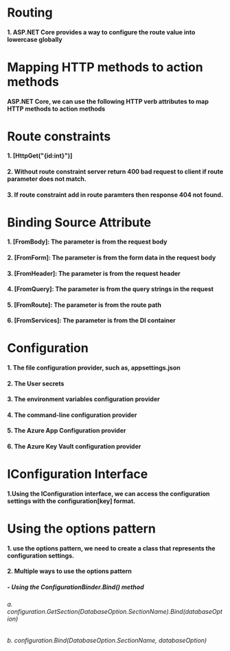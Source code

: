 # Routing
#### 1. ASP.NET Core provides a way to configure the route value into lowercase globally

# Mapping HTTP methods to action methods
####  ASP.NET Core, we can use the following HTTP verb attributes to map HTTP methods to action methods

# Route constraints
#### 1. [HttpGet("{id:int}")]
#### 2. Without route constraint server return 400 bad request to client if route parameter does not match.
#### 3. If route constraint add in route paramters then response 404 not found.

# Binding Source Attribute
#### 1. [FromBody]: The parameter is from the request body
#### 2. [FromForm]: The parameter is from the form data in the request body
#### 3. [FromHeader]: The parameter is from the request header
#### 4. [FromQuery]: The parameter is from the query strings in the request
#### 5. [FromRoute]: The parameter is from the route path
#### 6. [FromServices]: The parameter is from the DI container

# Configuration
#### 1. The file configuration provider, such as, appsettings.json
#### 2. The User secrets
#### 3. The environment variables configuration provider
#### 4. The command-line configuration provider
#### 5. The Azure App Configuration provider
#### 6. The Azure Key Vault configuration provider

# IConfiguration Interface
#### 1.Using the IConfiguration interface, we can access the configuration settings with the configuration[key] format.

# Using the options pattern
#### 1. use the options pattern, we need to create a class that represents the configuration settings.
#### 2. Multiple ways to use the options pattern
##### - Using the ConfigurationBinder.Bind() method
###### a. configuration.GetSection(DatabaseOption.SectionName).Bind(databaseOption)
###### b. configuration.Bind(DatabaseOption.SectionName, databaseOption) 